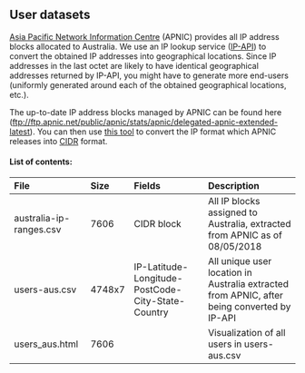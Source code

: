 ## User datasets

[Asia Pacific Network Information Centre](https://www.apnic.net/) (APNIC) provides all IP address blocks allocated to Australia. We
use an IP lookup service ([IP-API](http://ip-api.com/docs/)) to convert the obtained IP addresses into geographical locations. Since IP addresses in the last octet are likely to have identical geographical addresses returned by IP-API, you might have to generate more end-users (uniformly generated around each of the obtained geographical locations, etc.).

The up-to-date IP address blocks managed by APNIC can be found here (ftp://ftp.apnic.net/public/apnic/stats/apnic/delegated-apnic-extended-latest). You can then use [this tool](https://github.com/matthewvukomanovic/APNIC.Parser) to convert the IP format which APNIC releases into [CIDR](https://en.wikipedia.org/wiki/Classless_Inter-Domain_Routing#CIDR_notation) format.

#### List of contents:
File|Size|Fields|Description
:--|:--|:--|:--
australia-ip-ranges.csv|7606|CIDR block|All IP blocks assigned to Australia, extracted from APNIC as of 08/05/2018
users-aus.csv|4748x7|IP-Latitude-Longitude-PostCode-City-State-Country|All unique user location in Australia extracted from APNIC, after being converted by IP-API
users_aus.html|7606||Visualization of all users in users-aus.csv
